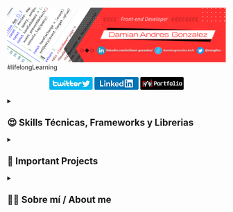![profilePic](./src/PortadaGithub.png)
#lifelongLearning
<p align='center'>
<a href='https://twitter.com/nang0nz'><img src='./src/twitterbutton.png' alt='twitter link' /></a>
<a href='https://www.linkedin.com/in/dami-gonzalez/'><img src='./src/linkedinbutton.png' alt='linkedin link' /></a>
<a href='https://damiangonzalez.tech/'><img src='./src/portfoliobutton.png' alt='portfolio link' /></a>
</p>
<!-- Tech Skills, Frameworks and Libraries SECTION-->
<details>
    <summary><h2>😍 Skills Técnicas, Frameworks y Librerias</h2></summary>
    <img align='center' src='./src/fullstack.png' alt='Tech Skills' >
    <p><h3>HTML, CSS, Javascript, React, Redux, Node, Express, postgresSQL, Sequelize</h3></p>
</details>

<!-- Important Projects SECTION -->
<details>
    <summary><h2>💼 Important Projects</h2></summary>
    <h2>1. Tecnoshop e-commerce App </h2>
    <a href='https://www.youtube.com/watch?v=UWWrFgAO3vo' target='_blank'>DEPLOY</a>
        <details>
            <summary><h3>Description</h3></summary>
            <p>Agile development team with one week sprints presenting to a Product Owner progress on the <strong>development of a complete E-commerce app</strong> with design and development of basic ecommerce features (CRUD of products, auth, catalog, checkout, etc..).</p>
            <ul>
                <li>Payment gateway integration (Mercado Pago). </li>
                <li>Sending transactional emails (nodemailer). </li>
                <li>Management and sending of newsletters.  </li>
                <li>Administration of shopping cart and product orders. </li>
                <li>User administration, password management.  </li>
                <li>Coordinate project execution through Scrum implementation.  </li>
            </ul>
        </details>    
    <img width='80%' src='./src/Tecnoshop-Screenshots.png' alt='Tecnoshop screenshots'>
    <h2>2. Pokemon Single Page Aplication</h2>
    <a href='https://www.youtube.com/watch?v=KTQ11pD6yeg' target='_blank'>DEPLOY</a>
    <details>
        <summary><h3>Description</h3></summary>
        <p>Development of a Single Page Aplication on React, Redux, NodeJS, ExpressJS, Sequelize with <strong>search</strong>, <strong>filtering</strong>, <strong>sorting</strong> and <strong>resource creation</strong>.</p>
    </details>  
    <img width='80%' src='./src/pokemonSPA-screenshots.png' alt='Pokemon screenshots' >
</details>

<!-- About me SECTION -->
<details>
    <summary><h2>🧑🏻 Sobre mí / About me</h2></summary>
<p align='center'>👋🏻¡Hola! <strong>Soy Damian, Desarrollador Frontend y estudiante
de diseño UX/UI</strong> con conocimientos en <em>Javascript, HTML5, CSS, React, Redux, 
Node, Express, PostgreSQL, Sequelize</em>. Durante mi formación he sido parte de equipos de trabajo multiculturales
donde pude desarrollar <strong>habilidades de comunicación</strong> y de <strong>trabajo en equipo</strong>
participando en el desarrollo frontend y backend de aplicaciones web
implementando una metodología de trabajo ágil con sprints de una
semana. Esto me ha permitido aumentar mi <strong>orientación a resultados</strong> y <strong>capacidad
de resolucion de problemas</strong>.

<strong>Puedes contactarme escribiéndome a:  
nangonz91@gmail.com</strong></p>
<hr>
<p align='center'>👋🏻Hi! <strong>I'm Damian, Fullstack Developer and UX/UI design student</strong>
<em>with knowledge in Javascript, HTML5, CSS, React, Redux, Node, 
Express, PostgreSQL, Sequelize.</em> I've been part of multicultural work teams which has allowed me to develop <strong>communication</strong> and <strong>teamwork skills</strong> participating in the frontend and backend development of web applications implementing an agile work methodology with one-week sprints. This helped me to increase my <strong>results orientation</strong> and <strong>problem solving skills</strong>.

<strong>You can contact me on LinkedIn or send me an email to:  
nangonz91@gmail.com</strong></p> 
</details>
